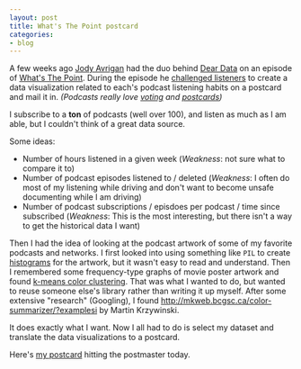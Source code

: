 ```yaml
---
layout: post
title: What's The Point postcard
categories:
- blog
---
```


A few weeks ago [Jody Avrigan][ja] had the duo behind [Dear Data][dd] on an episode of [What's The Point][wtp]. During the episode he [challenged listeners][challenge] to create a data visualization related to each's podcast listening habits on a postcard and mail it in. _(Podcasts really love [voting] and [postcards])_

[ja]: https://twitter.com/jodyavirgan
[dd]: http://www.dear-data.com/
[wtp]: http://fivethirtyeight.com/tag/whats-the-point/
[challenge]: http://fivethirtyeight.com/features/dear-data-and-fivethirtyeight-want-you-to-visualize-your-podcast-habits/
[voting]: http://www.hellointernet.fm/flagvote/
[postcards]: http://www.podcastpostcards.com/

I subscribe to a **ton** of podcasts (well over 100), and listen as much as I am able, but I couldn't think of a great data source.

Some ideas:

* Number of hours listened in a given week (_Weakness_: not sure what to compare it to)
* Number of podcast episodes listened to / deleted (_Weakness_: I often do most of my listening while driving and don't want to become unsafe documenting while I am driving)
* Number of podcast subscriptions / episdoes per podcast / time since subscribed (_Weakness_: This is the most interesting, but there isn't a way to get the historical data I want)

Then I had the idea of looking at the podcast artwork of some of my favorite podcasts and networks. I first looked into using something like `PIL` to create [histograms] for the artwork, but it wasn't easy to read and understand. Then I remembered some frequency-type graphs of movie poster artwork and found [k-means color clustering][cc]. That was what I wanted to do, but wanted to reuse someone else's library rather than writing it up myself. After some extensive "research" (Googling), I found <http://mkweb.bcgsc.ca/color-summarizer/?examplesi> by Martin Krzywinski.

[histograms]: http://www.pyimagesearch.com/2014/01/22/clever-girl-a-guide-to-utilizing-color-histograms-for-computer-vision-and-image-search-engines/
[cc]: http://www.pyimagesearch.com/2014/05/26/opencv-python-k-means-color-clustering/

It does exactly what I want. Now I all had to do is select my dataset and translate the data visualizations to a postcard.

Here's [my postcard] hitting the postmaster today.

[my postcard]: /media/wtp-postcard.pdf
